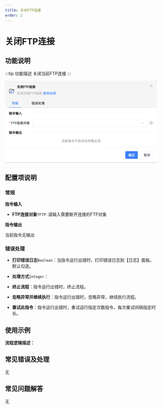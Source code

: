 ```yaml
---
title: 关闭FTP连接
order: 2
---
```


# 关闭FTP连接

## 功能说明

:::tip 功能描述
关闭当前FTP连接
:::

![关闭FTP连接](../../../assets/关闭FTP连接_command.png)

## 配置项说明

### 常规

**指令输入**

- **FTP连接对象**`TFTP`: 请输入需要断开连接的FTP对象


**指令输出**

当前指令无输出

### 错误处理

- **打印错误日志**`Boolean`：当指令运行出错时，打印错误日志到【日志】面板。默认勾选。

- **处理方式**`Integer`：

 - **终止流程**：指令运行出错时，终止流程。

 - **忽略异常并继续执行**：指令运行出错时，忽略异常，继续执行流程。

 - **重试此指令**：指令运行出错时，重试运行指定次数指令，每次重试间隔指定时长。

## 使用示例

**流程逻辑描述：** 

## 常见错误及处理

无

## 常见问题解答

无


